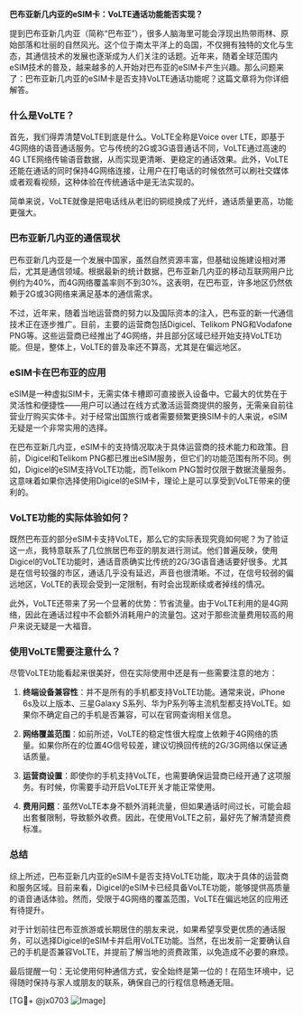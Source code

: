 **巴布亚新几内亚的eSIM卡：VoLTE通话功能能否实现？**

提到巴布亚新几内亚（简称“巴布亚”），很多人脑海里可能会浮现出热带雨林、原始部落和壮丽的自然风光。这个位于南太平洋上的岛国，不仅拥有独特的文化与生态，其通信技术的发展也逐渐成为人们关注的话题。近年来，随着全球范围内eSIM技术的普及，越来越多的人开始对巴布亚的eSIM卡产生兴趣。那么问题来了：巴布亚新几内亚的eSIM卡是否支持VoLTE通话功能呢？这篇文章将为你详细解答。

### 什么是VoLTE？

首先，我们得弄清楚VoLTE到底是什么。VoLTE全称是Voice over LTE，即基于4G网络的语音通话服务。它与传统的2G或3G语音通话不同，VoLTE通过高速的4G LTE网络传输语音数据，从而实现更清晰、更稳定的通话效果。此外，VoLTE还能在通话的同时保持4G网络连接，让用户在打电话的时候依然可以刷社交媒体或者观看视频，这种体验在传统通话中是无法实现的。

简单来说，VoLTE就像是把电话线从老旧的铜缆换成了光纤，通话质量更高，功能更强大。

### 巴布亚新几内亚的通信现状

巴布亚新几内亚是一个发展中国家，虽然自然资源丰富，但基础设施建设相对滞后，尤其是通信领域。根据最新的统计数据，巴布亚新几内亚的移动互联网用户比例约为40%，而4G网络覆盖率则不到30%。这表明，在巴布亚，许多地区仍然依赖于2G或3G网络来满足基本的通信需求。

不过，近年来，随着当地运营商的努力以及国际资本的注入，巴布亚的新一代通信技术正在逐步推广。目前，主要的运营商包括Digicel、Telikom PNG和Vodafone PNG等。这些运营商已经推出了4G网络，并且部分区域已经开始支持VoLTE功能。但是，整体上，VoLTE的普及率还不算高，尤其是在偏远地区。

### eSIM卡在巴布亚的应用

eSIM是一种虚拟SIM卡，无需实体卡槽即可直接嵌入设备中。它最大的优势在于灵活性和便捷性——用户可以通过在线方式激活运营商提供的服务，无需亲自前往营业厅购买实体卡。对于经常出国旅行或者需要频繁更换SIM卡的人来说，eSIM无疑是一个非常实用的选择。

在巴布亚新几内亚，eSIM卡的支持情况取决于具体运营商的技术能力和政策。目前，Digicel和Telikom PNG都已推出eSIM服务，但它们的功能范围有所不同。例如，Digicel的eSIM支持VoLTE功能，而Telikom PNG暂时仅限于数据流量服务。这意味着如果你选择使用Digicel的eSIM卡，理论上是可以享受到VoLTE带来的便利的。

### VoLTE功能的实际体验如何？

既然巴布亚的部分eSIM卡支持VoLTE，那么它的实际表现究竟如何呢？为了验证这一点，我特意联系了几位旅居巴布亚的朋友进行测试。他们普遍反映，使用Digicel的VoLTE功能时，通话音质确实比传统的2G/3G语音通话要好很多。尤其是在信号较强的市区，通话几乎没有延迟，声音也很清晰。不过，在信号较弱的偏远地区，VoLTE的表现会受到一定限制，有时会出现断续或者掉线的情况。

此外，VoLTE还带来了另一个显著的优势：节省流量。由于VoLTE利用的是4G网络，因此在通话过程中不会额外消耗用户的流量包。这对于那些流量费用较高的用户来说无疑是一大福音。

### 使用VoLTE需要注意什么？

尽管VoLTE功能看起来很美好，但在实际使用中还是有一些需要注意的地方：

1. **终端设备兼容性**：并不是所有的手机都支持VoLTE功能。通常来说，iPhone 6s及以上版本、三星Galaxy S系列、华为P系列等主流机型都支持VoLTE。如果你不确定自己的手机是否兼容，可以在官网查询相关信息。
   
2. **网络覆盖范围**：如前所述，VoLTE的稳定性很大程度上依赖于4G网络的质量。如果你所在的位置4G信号较差，建议切换回传统的2G/3G网络以保证通话质量。

3. **运营商设置**：即使你的手机支持VoLTE，也需要确保运营商已经开通了这项服务。有时候，你需要手动开启VoLTE开关才能正常使用。

4. **费用问题**：虽然VoLTE本身不额外消耗流量，但如果通话时间过长，可能会超出套餐限制，导致额外收费。因此，在使用VoLTE之前，最好先了解清楚资费标准。

### 总结

综上所述，巴布亚新几内亚的eSIM卡是否支持VoLTE功能，取决于具体的运营商和服务区域。目前来看，Digicel的eSIM卡已经具备VoLTE功能，能够提供高质量的语音通话体验。然而，受限于4G网络的覆盖范围，VoLTE在偏远地区的应用还有待提升。

对于计划前往巴布亚旅游或长期居住的朋友来说，如果希望享受更优质的通话服务，可以选择Digicel的eSIM卡并启用VoLTE功能。当然，在出发前一定要确认自己的手机是否兼容VoLTE，并提前了解当地的资费政策，以免造成不必要的麻烦。

最后提醒一句：无论使用何种通信方式，安全始终是第一位的！在陌生环境中，记得随时保持与家人或朋友的联系，确保自己的行程信息畅通无阻。

[TG💪+ @jx0703 ![Image](https://github.com/user-attachments/assets/dbca1d08-cadb-493c-b0ec-ad6f7a83f270)]